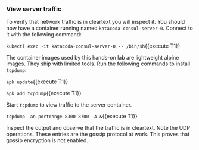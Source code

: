 ### View server traffic

To verify that network traffic is in cleartext you will inspect it.
You should now have a container running named `katacoda-consul-server-0`. Connect
to it with the following command:

`kubectl exec -it katacoda-consul-server-0 -- /bin/sh`{{execute T1}}

The container images used by this hands-on lab are lightweight alpine images. They ship with
limited tools. Run the following commands to install `tcpdump`:

`apk update`{{execute T1}}

`apk add tcpdump`{{execute T1}}

Start `tcpdump` to view traffic to the server container.

`tcpdump -an portrange 8300-8700 -A &`{{execute T1}}

Inspect the output and observe that the traffic is in cleartext.
Note the UDP operations. These entries are the gossip protocol at work.
This proves that gossip encryption is not enabled.
